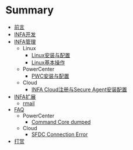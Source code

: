 # Summary

* [前言](README.md)
* [INFA开发](Developer/README.md)
* [INFA管理](Administrator/README.md)
  * Linux
    * [Linux安装与配置](Administrator/LINUX/README.md)
    * [Linux基本操作](Administrator/LINUX/BaseOperations.md)
  * PowerCenter
    * [PWC安装与配置](Administrator/PWC/README.md)
  * Cloud
    * [INFA Cloud注册与Secure Agent安装配置](Administrator/CLOUD/README.md)
* [INFA扩展](Extools/README.md)
  - [rmail](Extools/rmail/README.md)
* [FAQ](FAQ/README.md)
  * PowerCenter
	- [Command Core dumped](FAQ/PWC/README.md)
  * Cloud
	- [SFDC Connection Error](FAQ/CLOUD/README.md)
* [打赏](Donate.md)